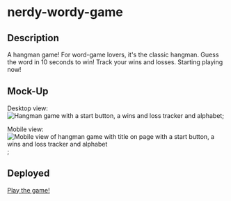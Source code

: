 # nerdy-wordy-game

## Description

A hangman game! For word-game lovers, it's the classic hangman. Guess the word in 10 seconds to win! Track your wins and losses. Starting playing now!

## Mock-Up

Desktop view:
![Hangman game with a start button, a wins and loss tracker and alphabet]("./assets/images/desktop-view.png");

Mobile view:
![Mobile view of hangman game with title on page with a start button, a wins and loss tracker and alphabet]("./assets/images/mobile-view.png");

## Deployed

[Play the game!](https://merewall.github.io/nerdy-wordy-game/)
